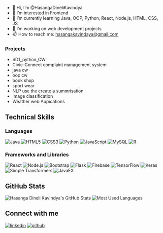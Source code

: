 - 👋 Hi, I’m @HasangaDineliKavindya
- 👀 I’m interested in Frontend
- 🌱 I’m currently learning Java, OOP, Python, React, Node.js, HTML, CSS, JS
- 💼 I’m working on web development projects
- 📫 How to reach me: hasangakavindaya@gmail.com 


### Projects
- SD1_python_CW
- Civic-Connect complaint management system
- java cw
- oop cw
- book shop
- sport wear
- NLP use the create a summrisation
- Image classification 
- Weather web Appications

## Technical Skills

### Languages
![Java](https://img.shields.io/badge/Java-ED8B00?style=for-the-badge&logo=java&logoColor=white)
![HTML5](https://img.shields.io/badge/HTML5-E34F26?style=for-the-badge&logo=html5&logoColor=white)
![CSS3](https://img.shields.io/badge/CSS3-1572B6?style=for-the-badge&logo=css3&logoColor=white)
![Python](https://img.shields.io/badge/Python-3776AB?style=for-the-badge&logo=python&logoColor=white)
![JavaScript](https://img.shields.io/badge/JavaScript-F7DF1E?style=for-the-badge&logo=javascript&logoColor=black)
![MySQL](https://img.shields.io/badge/MySQL-4479A1?style=for-the-badge&logo=mysql&logoColor=white)
![R](https://img.shields.io/badge/R-276DC3?style=for-the-badge&logo=r&logoColor=white)

### Frameworks and Libraries
![React](https://img.shields.io/badge/React-20232A?style=for-the-badge&logo=react&logoColor=61DAFB)
![Node.js](https://img.shields.io/badge/Node.js-43853D?style=for-the-badge&logo=node-dot-js&logoColor=white)
![Bootstrap](https://img.shields.io/badge/Bootstrap-563D7C?style=for-the-badge&logo=bootstrap&logoColor=white)
![Flask](https://img.shields.io/badge/Flask-000000?style=for-the-badge&logo=flask&logoColor=white)
![Firebase](https://img.shields.io/badge/Firebase-FFCA28?style=for-the-badge&logo=firebase&logoColor=black)
![TensorFlow](https://img.shields.io/badge/TensorFlow-FF6F00?style=for-the-badge&logo=tensorflow&logoColor=white)
![Keras](https://img.shields.io/badge/Keras-D00000?style=for-the-badge&logo=keras&logoColor=white)
![Simple Transformers](https://img.shields.io/badge/Simple_Transformers-0088CC?style=for-the-badge&logo=python&logoColor=white)
![JavaFX](https://img.shields.io/badge/JavaFX-007396?style=for-the-badge&logo=java&logoColor=white)

## GitHub Stats

![Hasanga Dineli Kavindya's GitHub Stats](https://github-readme-stats.vercel.app/api?username=HasangaDineliKavindya&show_icons=true&theme=radical)
![Most Used Languages](https://github-readme-stats.vercel.app/api/top-langs/?username=HasangaDineliKavindya&layout=compact&theme=radical)

## Connect with me 

[![linkedin](https://skillicons.dev/icons?i=linkedin)](#https://www.linkedin.com/in/hasanga-dineli-kavindya-142896236/)
[![github](https://skillicons.dev/icons?i=github)](#https://github.com/HasangaDineliKavindya)

<!---
HasangaDineliKavindya/HasangaDineliKavindya is a ✨ special ✨ repository because its `README.md` (this file) appears on your GitHub profile.
You can click the Preview link to take a look at your changes.
--->

